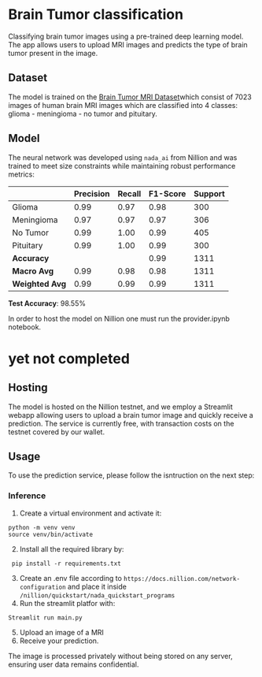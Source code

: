 # Brain Tumor classification
Classifying brain tumor images using a pre-trained deep learning model. The app allows users to upload MRI images and predicts the type of brain tumor present in the image.

## Dataset

The model is trained on the [Brain Tumor MRI Dataset]([https://www.kaggle.com/datasets/bhaveshmittal/melanoma-cancer-dataset](https://www.kaggle.com/datasets/masoudnickparvar/brain-tumor-mri-dataset))which consist of 7023 images of human brain MRI images which are classified into 4 classes: glioma - meningioma - no tumor and pituitary.

## Model

The neural network was developed using `nada_ai` from Nillion and was trained to meet size constraints while maintaining robust performance metrics:

|                | Precision | Recall | F1-Score | Support |
|----------------|-----------|--------|----------|---------|
| Glioma         | 0.99      | 0.97   | 0.98     | 300     |
| Meningioma     | 0.97      | 0.97   | 0.97     | 306     |
| No Tumor       | 0.99      | 1.00   | 0.99     | 405     |
| Pituitary      | 0.99      | 1.00   | 0.99     | 300     |
| **Accuracy**   |           |        | 0.99     | 1311    |
| **Macro Avg**  | 0.99      | 0.98   | 0.98     | 1311    |
| **Weighted Avg** | 0.99    | 0.99   | 0.99     | 1311    |

**Test Accuracy**: 98.55%

In order to host the model on Nillion one must run the provider.ipynb notebook.

# yet not completed

## Hosting

The model is hosted on the Nillion testnet, and we employ a Streamlit webapp allowing users to upload a brain tumor image and quickly receive a prediction. The service is currently free, with transaction costs on the testnet covered by our wallet.

## Usage

To use the prediction service, please follow the isntruction on the next step:

### Inference 

1. Create a virtual environment and activate it:
```
python -m venv venv
source venv/bin/activate 
```

2. Install all the required library by:
```
 pip install -r requirements.txt
 ```
3. Create an .env file according to `https://docs.nillion.com/network-configuration` and place it inside `/nillion/quickstart/nada_quickstart_programs`
4. Run the streamlit platfor with:
 ```
 Streamlit run main.py
 ```
5. Upload an image of a MRI
6. Receive your prediction.

The image is processed privately without being stored on any server, ensuring user data remains confidential.
